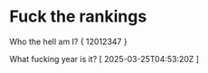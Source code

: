 # Fuck the rankings

Who the hell am I?
{ 12012347 }

What fucking year is it?
[ 2025-03-25T04:53:20Z ]
